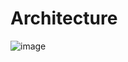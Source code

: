 # Architecture

![image](https://github.com/user-attachments/assets/0828fda0-85e7-4781-abcd-b271bbc7cd2d)
